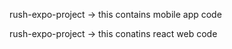 rush-expo-project -> this contains mobile app code           




rush-expo-project -> this conatins react web code
